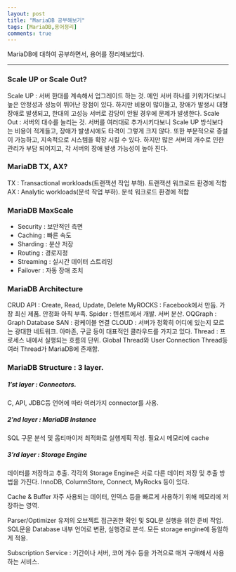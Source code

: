 ```yaml
---
layout: post
title: "MariaDB 공부해보기"
tags: [MariaDB,용어정리]
comments: true
---
```


MariaDB에 대하여 공부하면서, 용어를 정리해보았다.

---

### Scale UP or Scale Out?
Scale UP : 서버 한대를 계속해서 업그레이드 하는 것. 메인 서버 하나를 키워가다보니 높은 안정성과 성능이 뛰어난 장점이 있다. 하지만 비용이 많이들고, 장애가 발생시 대형 장애로 발생되고, 한대의 고성능 서버로 감당이 안될 경우에 문제가 발생한다.
Scale Out : 서버의 대수를 늘리는 것. 서버를 여러대로 추가시키다보니 Scale UP 방식보다는 비용이 적게들고, 장애가 발생시에도 타격이 그렇게 크지 않다. 또한 부분적으로 증설이 가능하고, 지속적으로 시스템을 확장 시킬 수 있다. 하지만 많은 서버의 개수로 인한 관리가 부담 되어지고, 각 서버의 장애 발생 가능성이 높아 진다.

### MariaDB TX, AX?
TX : Transactional workloads(트랜잭션 작업 부하). 트랜잭션 워크로드 환경에 적합
AX : Analytic workloads(분석 작업 부하). 분석 워크로드 환경에 적합


### MariaDB MaxScale
* Security : 보안적인 측면
* Caching : 빠른 속도
* Sharding : 분산 저장
* Routing : 경로지정
* Streaming : 실시간 데이터 스트리밍
* Failover : 자동 장애 조치

### MariaDB Architecture
CRUD API : Create, Read, Update, Delete
MyROCKS : Facebook에서 만듬. 가장 최신 제품. 안정화 아직 부족.
Spider : 텐센트에서 개발. 서버 분산.
OQGraph : Graph Database
SAN : 광케이블 연결
CLOUD : 서버가 정확히 어디에 있는지 모르는 광대한 네트워크. 아마존, 구글 등이 대표적인 클라우드를 가지고 있다.
Thread : 프로세스 내에서 실행되는 흐름의 단위. Global Thread와 User Connection Thread등 여러 Thread가 MariaDB에 존재함.

### MariaDB Structure : 3 layer.
##### 1’st layer : Connectors.
C, API, JDBC등 언어에 따라 여러가지 connector를 사용.
##### 2’nd layer : MariaDB Instance
SQL 구문 분석 및 옵티마이저 최적화로 실행계획 작성. 필요시 메모리에 cache
##### 3’rd layer : Storage Engine
데이터를 저장하고 추출. 각각의 Storage Engine은 서로 다른 데이터 저장 및 추출 방법을 가진다.
InnoDB, ColumnStore, Connect, MyRocks 등이 있다.

Cache & Buffer
자주 사용되는 데이터, 인덱스 등을 빠르게 사용하기 위해 메모리에 저장하는 영역. 

Parser/Optimizer
유저의 오브젝트 접근권한 확인 및 SQL문 실행을 위한 준비 작업. SQL문을 Database 내부 언어로 변환, 실행경로 분석. 모든 storage engine에 동일하게 적용.

Subscription Service : 기간이나 서버, 코어 개수 등을 가격으로 매겨 구매해서 사용하는 서비스.
